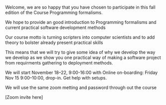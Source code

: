 Welcome, we are so happy that you have chosen to participate
in this fall edition of the Course Programming formalisms.

We hope to provide an good introduction to Programming formalisms and
current practical software development methods

Our course motto is turning scripters into computer scientists
and to add theory to bolster already present practical skills

This means that we will try to give some idea of why we develop the way
we develop as we show you one practical way
of making a software project from requirments gathering to deployment methods.

We will start November 18–22, 9:00-16:00 with
Online on-boarding: Friday Nov 15 9:00–10:00, drop-in. 
Get help with setups.

We will use the same zoom metting and password through out the course

[Zoom invite here]

